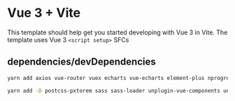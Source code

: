 # Vue 3 + Vite

This template should help get you started developing with Vue 3 in Vite. The template uses Vue 3 `<script setup>` SFCs

## dependencies/devDependencies

```sh
yarn add axios vue-router vuex echarts vue-echarts element-plus nprogress
```

```sh
yarn add -D postcss-pxtorem sass sass-loader unplugin-vue-components unplugin-icons unplugin-vue-components
```

